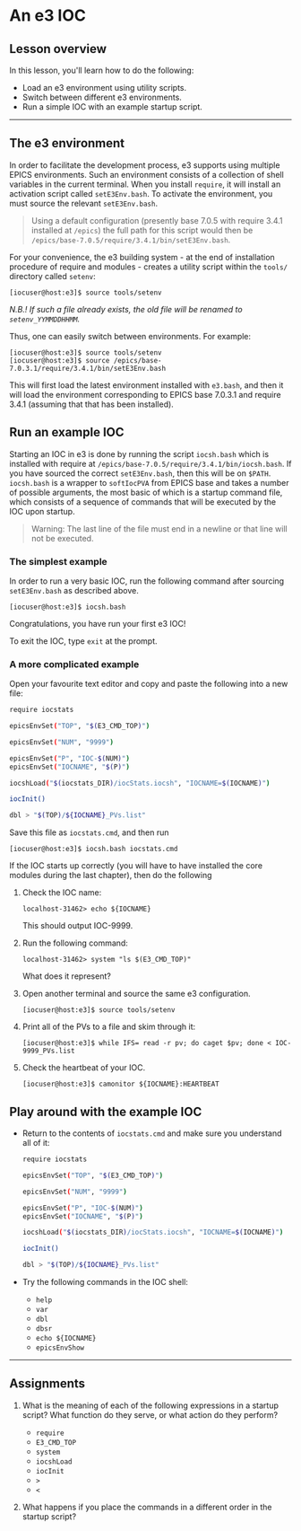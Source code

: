 # An e3 IOC

## Lesson overview

In this lesson, you'll learn how to do the following:

* Load an e3 environment using utility scripts.
* Switch between different e3 environments.
* Run a simple IOC with an example startup script.

---

## The e3 environment

In order to facilitate the development process, e3 supports using multiple EPICS environments. Such an environment consists of a collection of shell variables in the current terminal. When
you install `require`, it will install an activation script called `setE3Env.bash`. To activate the environment, you must source the relevant `setE3Env.bash`.

> Using a default configuration (presently base 7.0.5 with require 3.4.1 installed at `/epics`) the full path for this script would then be `/epics/base-7.0.5/require/3.4.1/bin/setE3Env.bash`.

For your convenience, the e3 building system - at the end of installation procedure of require and modules - creates a utility script within the `tools/` directory called `setenv`:

```console
[iocuser@host:e3]$ source tools/setenv
```

*N.B.! If such a file already exists, the old file will be renamed to `setenv_YYMMDDHHMM`.*

Thus, one can easily switch between environments. For example:

```console
[iocuser@host:e3]$ source tools/setenv
[iocuser@host:e3]$ source /epics/base-7.0.3.1/require/3.4.1/bin/setE3Env.bash
```

This will first load the latest environment installed with `e3.bash`, and then it will load the environment corresponding to EPICS base 7.0.3.1 and require 3.4.1 (assuming that that has been installed).

## Run an example IOC

Starting an IOC in e3 is done by running the script `iocsh.bash` which is installed with require at `/epics/base-7.0.5/require/3.4.1/bin/iocsh.bash`. If you have sourced the correct `setE3Env.bash`,
then this will be on `$PATH`. `iocsh.bash` is a wrapper to `softIocPVA` from EPICS base and takes a number of possible arguments, the most basic of which is a startup command file, which consists
of a sequence of commands that will be executed by the IOC upon startup.

> Warning: The last line of the file must end in a newline or that line will not be executed.

### The simplest example

In order to run a very basic IOC, run the following command after sourcing `setE3Env.bash` as described above.

```console
[iocuser@host:e3]$ iocsh.bash
```

Congratulations, you have run your first e3 IOC!

To exit the IOC, type `exit` at the prompt.

### A more complicated example

Open your favourite text editor and copy and paste the following into a new file:

```bash
require iocstats

epicsEnvSet("TOP", "$(E3_CMD_TOP)")

epicsEnvSet("NUM", "9999")

epicsEnvSet("P", "IOC-$(NUM)")
epicsEnvSet("IOCNAME", "$(P)")

iocshLoad("$(iocstats_DIR)/iocStats.iocsh", "IOCNAME=$(IOCNAME)")

iocInit()

dbl > "$(TOP)/${IOCNAME}_PVs.list"

```

Save this file as `iocstats.cmd`, and then run
```console
[iocuser@host:e3]$ iocsh.bash iocstats.cmd
```

If the IOC starts up correctly (you will have to have installed the core modules during the last chapter), then do the following

1. Check the IOC name:

   ```console
   localhost-31462> echo ${IOCNAME}
   ```

   This should output IOC-9999.

2. Run the following command:

   ```console
   localhost-31462> system "ls $(E3_CMD_TOP)"
   ```
   What does it represent?

3. Open another terminal and source the same e3 configuration.

   ```console
   [iocuser@host:e3]$ source tools/setenv
   ```

4. Print all of the PVs to a file and skim through it:

   ```console
   [iocuser@host:e3]$ while IFS= read -r pv; do caget $pv; done < IOC-9999_PVs.list
   ```

5. Check the heartbeat of your IOC.

   ```console
   [iocuser@host:e3]$ camonitor ${IOCNAME}:HEARTBEAT
   ```

## Play around with the example IOC

* Return to the contents of `iocstats.cmd` and make sure you understand all of it:

  ```bash
  require iocstats

  epicsEnvSet("TOP", "$(E3_CMD_TOP)")

  epicsEnvSet("NUM", "9999")

  epicsEnvSet("P", "IOC-$(NUM)")
  epicsEnvSet("IOCNAME", "$(P)")

  iocshLoad("$(iocstats_DIR)/iocStats.iocsh", "IOCNAME=$(IOCNAME)")

  iocInit()

  dbl > "$(TOP)/${IOCNAME}_PVs.list"

  ```

* Try the following commands in the IOC shell:

  - `help`
  - `var`
  - `dbl`
  - `dbsr`
  - `echo ${IOCNAME}`
  - `epicsEnvShow`

---

## Assignments

1. What is the meaning of each of the following expressions in a startup script? What function do they serve, or what action do they perform?
   - `require`
   - `E3_CMD_TOP`
   - `system`
   - `iocshLoad`
   - `iocInit`
   - `>`
   - `<` 

2. What happens if you place the commands in a different order in the startup script?

